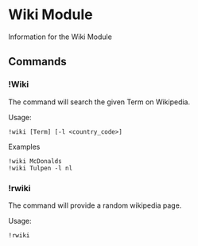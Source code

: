 # Wiki Module  

Information for the Wiki Module

## Commands

### !Wiki
The command will search the given Term on Wikipedia.

Usage:
```
!wiki [Term] [-l <country_code>]
```

Examples
```
!wiki McDonalds
!wiki Tulpen -l nl
```

### !rwiki

The command will provide a random wikipedia page.

Usage:
```
!rwiki
```
